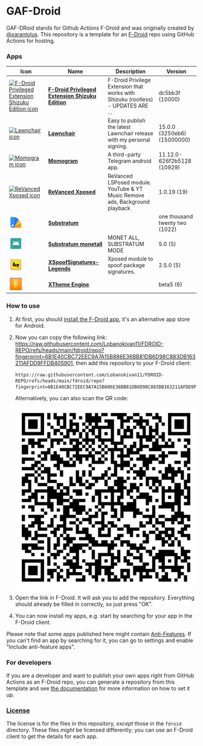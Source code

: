 # GAF-Droid

GAF-DRoid stands for Github Actions F-Droid and was originally created by [@xarantolus](https://github.com/xarantolus/fdroid).
This repository is a template for an [F-Droid](https://f-droid.org) repo using GitHub Actions for hosting.

### Apps

<!-- This table is auto-generated. Do not edit -->
| Icon | Name | Description | Version |
| --- | --- | --- | --- |
| <a href="https://github.com/Lobanokivan11/fdroid_shizuku_privileged_extension"><img src="fdroid/repo/icons/" alt="F-Droid Privileged Extension Shizuku Edition icon" width="36px" height="36px"></a> | [**F-Droid Privileged Extension Shizuku Edition**](https://github.com/Lobanokivan11/fdroid_shizuku_privileged_extension) | F-Droid Privilege Extension that works with Shizuku (rootless) - UPDATES ARE ... | dc5bb3f (10000) |
| <a href="https://github.com/Goooler/LawnchairRelease"><img src="fdroid/repo/icons/" alt="Lawnchair icon" width="36px" height="36px"></a> | [**Lawnchair**](https://github.com/Goooler/LawnchairRelease) | Easy to publish the latest Lawnchair release with my personal signing. | 15.0.0 (3250eb6) (15000000) |
| <a href="https://github.com/dic1911/Momogram"><img src="fdroid/repo/icons/" alt="Momogram icon" width="36px" height="36px"></a> | [**Momogram**](https://github.com/dic1911/Momogram) | A third-party Telegram android app. | 11.12.0-626f2b5128 (10929) |
| <a href="https://github.com/chsbuffer/ReVancedXposed"><img src="fdroid/repo/icons/" alt="ReVanced Xposed icon" width="36px" height="36px"></a> | [**ReVanced Xposed**](https://github.com/chsbuffer/ReVancedXposed) | ReVanced LSPosed module. YouTube &amp; YT Music Remove ads, Background playback | 1.0.19 (19) |
| <a href="https://github.com/AndroidThemingRequiem/Substratum-apk"><img src="fdroid/repo/icons/projekt.substratum.1022.png" alt="Substratum icon" width="36px" height="36px"></a> | [**Substratum**](https://github.com/AndroidThemingRequiem/Substratum-apk) |  | one thousand twenty two (1022) |
| <a href="https://github.com/Lobanokivan11/Substratum-monetall"><img src="fdroid/repo/icons/substratum.monet.all.5.png" alt="Substratum monetall icon" width="36px" height="36px"></a> | [**Substratum monetall**](https://github.com/Lobanokivan11/Substratum-monetall) | MONET ALL, SUBSTRATUM MODE | 5.0 (5) |
| <a href="https://github.com/Lobanokivan11/XSpoofSignatures-Legends"><img src="fdroid/repo/icons/dev.materii.rushii.xspoofsignatures.5.png" alt="XSpoofSignatures-Legends icon" width="36px" height="36px"></a> | [**XSpoofSignatures-Legends**](https://github.com/Lobanokivan11/XSpoofSignatures-Legends) | Xposed module to spoof package signatures. | 2.5.0 (5) |
| <a href="https://github.com/AndroidThemingRequiem/Xtheme-Engine"><img src="fdroid/repo/icons/sg.ruqqq.XThemeEngine.6.png" alt="XTheme Engine icon" width="36px" height="36px"></a> | [**XTheme Engine**](https://github.com/AndroidThemingRequiem/Xtheme-Engine) |  | beta5 (6) |
<!-- end apps table -->

### How to use

1. At first, you should [install the F-Droid app](https://f-droid.org/), it's an alternative app store for Android.

2. Now you can copy the following link: https://raw.githubusercontent.com/Lobanokivan11/FDROID-REPO/refs/heads/main/fdroid/repo?fingerprint=6B1E40CBC72EEC9A7A15B886E36BB81DB6D98C883DB163211AFDD9FFDB405901, then add this repository to your F-Droid client:
   
   ```
   https://raw.githubusercontent.com/Lobanokivan11/FDROID-REPO/refs/heads/main/fdroid/repo?fingerprint=6B1E40CBC72EEC9A7A15B886E36BB81DB6D98C883DB163211AFDD9FFDB405901
   ```
   
    Alternatively, you can also scan the QR code:
   
   <p align="center">
      <img src=".github/qrcode.png?raw=true" alt="F-Droid repo QR code"/>
    </p>

3. Open the link in F-Droid. It will ask you to add the repository. Everything should already be filled in correctly, so just press "OK".

4. You can now install my apps, e.g. start by searching for your app in the F-Droid client.

Please note that some apps published here might contain [Anti-Features](https://f-droid.org/en/docs/Anti-Features/). If you can't find an app by searching for it, you can go to settings and enable "Include anti-feature apps".

### For developers

If you are a developer and want to publish your own apps right from GitHub Actions as an F-Droid repo, you can generate a repository from this template and see [the documentation](/docs/setup.md) for more information on how to set it up.

### [License](LICENSE)

The license is for the files in this repository, *except* those in the `fdroid` directory. These files *might* be licensed differently; you can use an F-Droid client to get the details for each app.
